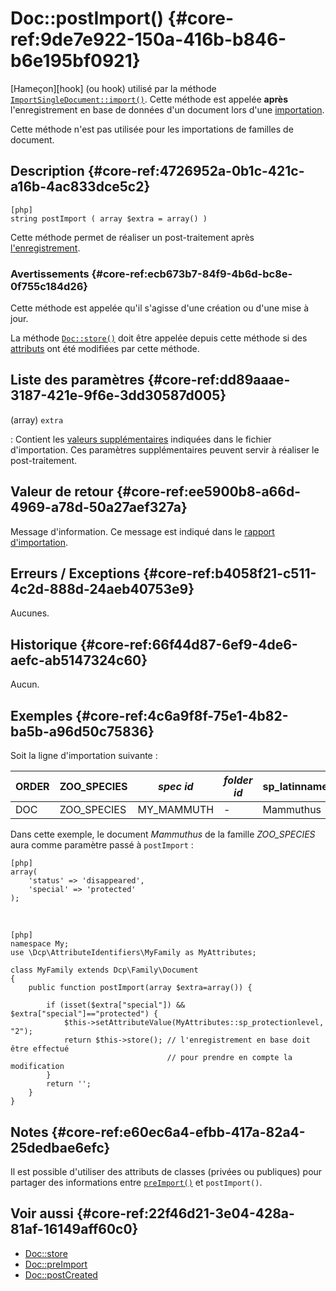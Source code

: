 # Doc::postImport() {#core-ref:9de7e922-150a-416b-b846-b6e195bf0921}

<div class="short-description" markdown="1">  

[Hameçon][hook] (ou hook) utilisé par la méthode
[`ImportSingleDocument::import()`][apiimportsingledoc]. Cette méthode est
appelée **après** l'enregistrement en base de données d'un document lors d'une
[importation][importdoc].

Cette méthode n'est pas utilisée pour les importations de familles de document.

</div>

## Description {#core-ref:4726952a-0b1c-421c-a16b-4ac833dce5c2}

    [php]
    string postImport ( array $extra = array() )

Cette méthode permet de réaliser un post-traitement après
[l'enregistrement][importhooks].

### Avertissements {#core-ref:ecb673b7-84f9-4b6d-bc8e-0f755c184d26}

Cette méthode est appelée qu'il s'agisse d'une création ou d'une mise à jour.

La méthode [`Doc::store()`][docstore] doit être appelée depuis cette
méthode si des [attributs][docattr] ont été modifiées par cette méthode.

## Liste des paramètres {#core-ref:dd89aaae-3187-421e-9f6e-3dd30587d005}

(array) `extra`

:   Contient les [valeurs supplémentaires][extra] indiquées dans le fichier
    d'importation. Ces paramètres supplémentaires peuvent servir à réaliser le 
    post-traitement.

## Valeur de retour {#core-ref:ee5900b8-a66d-4969-a78d-50a27aef327a}

Message d'information. Ce message est indiqué dans le [rapport
d'importation][wshimport].

## Erreurs / Exceptions {#core-ref:b4058f21-c511-4c2d-888d-24aeb40753e9}

Aucunes.

## Historique {#core-ref:66f44d87-6ef9-4de6-aefc-ab5147324c60}

Aucun.

## Exemples {#core-ref:4c6a9f8f-75e1-4b82-ba5b-a96d50c75836}

Soit la ligne d'importation suivante :

| ORDER | ZOO_SPECIES | *spec id*  | *folder id* | sp_latinname | extra:status | extra:special |
| ----- | ----------- | ---------- | ----------- | ------------ | ------------ | ------------- |
| DOC   | ZOO_SPECIES | MY_MAMMUTH | -           | Mammuthus    | disappeared  | protected     |

Dans cette exemple, le document *Mammuthus* de la famille *ZOO_SPECIES* aura
comme paramètre passé à `postImport`   : 

    [php]
    array(
        'status' => 'disappeared',
        'special' => 'protected'
    );

&nbsp;

    [php]
    namespace My;
    use \Dcp\AttributeIdentifiers\MyFamily as MyAttributes;
    
    class MyFamily extends Dcp\Family\Document
    {
        public function postImport(array $extra=array()) {
            
            if (isset($extra["special"]) && $extra["special"]=="protected") {
                $this->setAttributeValue(MyAttributes::sp_protectionlevel, "2");
                return $this->store(); // l'enregistrement en base doit être effectué 
                                       // pour prendre en compte la modification
            }
            return '';
        }
    }

## Notes {#core-ref:e60ec6a4-efbb-417a-82a4-25dedbae6efc}

Il est possible d'utiliser des attributs de classes (privées ou publiques) pour
partager des informations entre [`preImport()`][docpreimport] et `postImport()`.

## Voir aussi {#core-ref:22f46d21-3e04-428a-81af-16149aff60c0}

*   [Doc::store][docstore]
*   [Doc::preImport][docpreimport]
*   [Doc::postCreated][docpostcreated]

<!-- links -->
[docstore]:         #core-ref:b8540d13-ece6-4e9e-9b72-6a56bca9da12
[docpostcreated]:   #core-ref:b8f80e6b-a374-4bf4-bc76-47290cd69c45 "Hameçon Doc::postCreated()"
[docpoststore]:     #core-ref:99520a31-0aef-4bc6-b20a-114737059d17 "Hameçon Doc::postStore()"
[docprestore]:      #core-ref:3517da95-82fe-4adb-8bc4-ef49ca55edb0 "Hameçon Doc::preStore()"
[docprecreated]:    #core-ref:e85aa9d4-5e62-4a60-9d1c-f60433301747 "Hameçon Doc::preCreated()"
[docprerefresh]:    #core-ref:580d6be1-6b6a-439b-abd7-34b26cfaf2e5 "Hameçon Doc::preRefresh()"
[docpostrefresh]:   #core-ref:9352c534-3691-41e3-b293-599db8e9a4fd "Hameçon Doc::postRefresh()"
[docpreimport]:     #core-ref:adb6ba8b-15c4-42d3-97dc-1da16c2112ae "Hameçon Doc::preImport()"
[docpostimport]:    #core-ref:9de7e922-150a-416b-b846-b6e195bf0921 "Hameçon Doc::postImport()"
[apiimportsingledoc]: http://docs.anakeen.com/dynacase/3.2/dynacase-core-api-reference/classimport_single_document.html#a89aa7a25729be327254e34bc541dad03 "Api importSingleDocument::import()"
[importdoc]:          #core-ref:2fb3284a-2424-44b2-93ae-41dc3969e093
[importhooks]:        #core-ref:d3b06745-35c5-447c-9b88-01181736c21e
[extra]:              #core-ref:15088f40-de05-4600-86bb-82422af01dce
[oldvalue]:           #core-ref:dccf7c64-8f4f-4c4a-8d0d-79b21b924848
[wshimport]:          #core-ref:1c97f553-dcba-454e-96a0-8059230065b3
[docattr]:            #core-ref:4e167170-33ed-11e2-8134-a7f43955d6f3